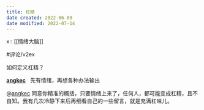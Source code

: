 ```yaml
---
title: 杠精
date created: 2022-06-09
date modified: 2022-07-14
---
```


x:: [[情绪大脑]]

#评论/v2ex

如何定义杠精？

  **[angkec](https://www.v2ex.com/member/angkec)**   先有情绪，再想各种办法输出

@[angkec](https://www.v2ex.com/member/angkec) 同意你精准的概括，只要情绪上来了，任何人，都可能变成杠精，且不自知。我有几次冷静下来后再细看自己的一些留言，就是充满杠味儿。
